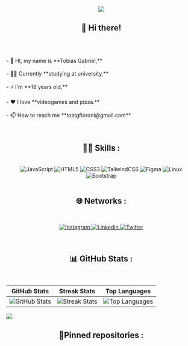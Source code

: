<p align="center">
    <img src="https://komarev.com/ghpvc/?username=tobigfioroni&color=blueviolet"/> 
</p>

<h2 align="center">👋 Hi there!</h2>
<br>
<p align="left">
<br>- 💫 HI, my name is **Tobias Gabriel,**<br><br>- 👨‍🎓 Currently **studying at university,**<br><br>- ⚡ I'm **18 years old,**<br><br>- ❤️ I love **videogames and pizza.**<br><br>- 📫 How to reach me **tobigfioroni@gmail.com**
</p>
<br>
<h2 align="center">👨‍💻 Skills :</h2>
<br>
<div align="center">
  <img src="https://img.shields.io/badge/javascript-%23323330.svg?style=flat-square&logo=javascript&logoColor=%23F7DF1E" alt="JavaScript">
  <img src="https://img.shields.io/badge/html5-%23E34F26.svg?style=flat-square&logo=html5&logoColor=white" alt="HTML5">
  <img src="https://img.shields.io/badge/css3-%231572B6.svg?style=flat-square&logo=css3&logoColor=white" alt="CSS3">
  <img src="https://img.shields.io/badge/tailwindcss-%2338B2AC.svg?style=flat-square&logo=tailwind-css&logoColor=white" alt="TailwindCSS">
  <img src="https://img.shields.io/badge/figma-%23F24E1E.svg?style=flat-square&logo=figma&logoColor=white" alt="Figma">
  <img src="https://img.shields.io/badge/Linux-FCC624?style=flat-square&logo=linux&logoColor=black" alt="Linux">
  <img src="https://img.shields.io/badge/bootstrap-%23563D7C.svg?style=flat-square&logo=bootstrap&logoColor=white" alt="Bootstrap">
</div>
<br>
<h2 align="center">🌐 Networks :</h2>
<br>
<p align="center">
  <a href="https://instagram.com/tobigfioroni">
    <img src="https://img.shields.io/badge/Instagram-%23E4405F.svg?logo=Instagram&logoColor=white" alt="Instagram">
  </a>
  <a href="https://linkedin.com/in/www.linkedin.com/in/tobigfioroni">
    <img src="https://img.shields.io/badge/LinkedIn-%230077B5.svg?logo=linkedin&logoColor=white" alt="LinkedIn">
  </a>
  <a href="https://twitter.com/tobigfioroni">
    <img src="https://img.shields.io/badge/Twitter-%231DA1F2.svg?logo=Twitter&logoColor=white" alt="Twitter">
  </a>
</p>
<br>
<h2 align="center">📊 GitHub Stats :</h2>
<br>
<p align="center">

| GitHub Stats | Streak Stats | Top Languages |
|--------------|--------------|---------------|
| ![GitHub Stats](https://github-readme-stats.vercel.app/api?username=tobigfioroni&theme=dracula&hide_border=false&include_all_commits=false&count_private=false) | ![Streak Stats](https://github-readme-streak-stats.herokuapp.com/?user=tobigfioroni&theme=dracula&hide_border=false) | ![Top Languages](https://github-readme-stats.vercel.app/api/top-langs/?username=tobigfioroni&theme=dracula&hide_border=false&include_all_commits=false&count_private=false&layout=compact) |

![](https://github-profile-trophy.vercel.app/?username=tobigfioroni&theme=dracula&no-frame=false&no-bg=true&margin-w=4)

</p>

<h2 align="center">📌Pinned repositories :</h2> 
<br>

